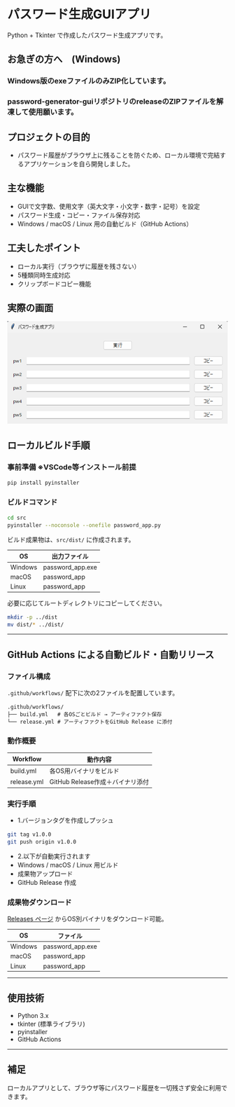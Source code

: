 # パスワード生成GUIアプリ

Python + Tkinter で作成したパスワード生成アプリです。

## お急ぎの方へ　(Windows)
### Windows版のexeファイルのみZIP化しています。
### password-generator-guiリポジトリのreleaseのZIPファイルを解凍して使用願います。

## プロジェクトの目的

- パスワード履歴がブラウザ上に残ることを防ぐため、ローカル環境で完結するアプリケーションを自ら開発しました。

## 主な機能

- GUIで文字数、使用文字（英大文字・小文字・数字・記号）を設定
- パスワード生成・コピー・ファイル保存対応
- Windows / macOS / Linux 用の自動ビルド（GitHub Actions）

## 工夫したポイント

- ローカル実行（ブラウザに履歴を残さない）
- 5種類同時生成対応
- クリップボードコピー機能

## 実際の画面
![アプリの画面](image/image.png)


## ローカルビルド手順

### 事前準備 ※VSCode等インストール前提
```bash
pip install pyinstaller
```

### ビルドコマンド
```bash
cd src
pyinstaller --noconsole --onefile password_app.py
```

ビルド成果物は、`src/dist/` に作成されます。

| OS      | 出力ファイル      |
|---------|--------------------|
| Windows | password_app.exe    |
| macOS   | password_app        |
| Linux   | password_app        |

必要に応じてルートディレクトリにコピーしてください。
```bash
mkdir -p ../dist
mv dist/* ../dist/
```

---

## GitHub Actions による自動ビルド・自動リリース

### ファイル構成
`.github/workflows/` 配下に次の2ファイルを配置しています。
```
.github/workflows/
├── build.yml   # 各OSごとビルド → アーティファクト保存
└── release.yml # アーティファクトをGitHub Release に添付
```

### 動作概要
| Workflow    | 動作内容                      |
|-------------|------------------------------|
| build.yml   | 各OS用バイナリをビルド         |
| release.yml | GitHub Release作成＋バイナリ添付 |

### 実行手順
- 1.バージョンタグを作成しプッシュ
```bash
git tag v1.0.0
git push origin v1.0.0
```

- 2.以下が自動実行されます
- Windows / macOS / Linux 用ビルド
- 成果物アップロード
- GitHub Release 作成

### 成果物ダウンロード
[Releases ページ](https://github.com/YOUR-REPO-NAME/releases) からOS別バイナリをダウンロード可能。

| OS      | ファイル           |
|---------|---------------------|
| Windows | password_app.exe     |
| macOS   | password_app         |
| Linux   | password_app         |

---

## 使用技術
- Python 3.x
- tkinter (標準ライブラリ)
- pyinstaller
- GitHub Actions

---

## 補足
ローカルアプリとして、ブラウザ等にパスワード履歴を一切残さず安全に利用できます。
